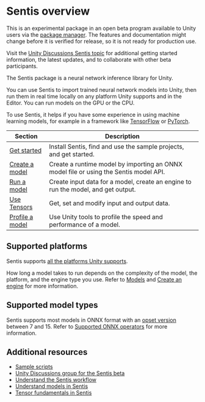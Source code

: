 # Sentis overview

This is an experimental package in an open beta program available to Unity users via the [package manager](https://tinyurl.com/4eun48fb). The features and documentation might change before it is verified for release, so it is not ready for production use.

Visit the [Unity Discussions Sentis topic](https://discussions.unity.com/c/10) for additional getting started information, the latest updates, and to collaborate with other beta participants.

The Sentis package is a neural network inference library for Unity.

You can use Sentis to import trained neural network models into Unity, then run them in real time locally on any platform Unity supports and in the Editor. You can run models on the GPU or the CPU.

To use Sentis, it helps if you have some experience in using machine learning models, for example in a framework like [TensorFlow](https://www.tensorflow.org/) or [PyTorch](https://pytorch.org/).

|Section|Description|
|-|-|
|[Get started](get-started.md)|Install Sentis, find and use the sample projects, and get started.|
|[Create a model](create-a-model.md)|Create a runtime model by importing an ONNX model file or using the Sentis model API.|
|[Run a model](run-an-imported-model.md)|Create input data for a model, create an engine to run the model, and get output.|
|[Use Tensors](use-tensors.md)|Get, set and modify input and output data.|
|[Profile a model](profile-a-model.md)|Use Unity tools to profile the speed and performance of a model.|

## Supported platforms

Sentis supports [all the platforms Unity supports](https://docs.unity3d.com/Documentation/Manual/PlatformSpecific.html).

How long a model takes to run depends on the complexity of the model, the platform, and the engine type you use. Refer to [Models](models-concept.md) and [Create an engine](create-an-engine.md) for more information.

## Supported model types

Sentis supports most models in ONNX format with an [opset version](https://github.com/onnx/onnx/blob/main/docs/Versioning.md#released-versions) between 7 and 15. Refer to [Supported ONNX operators](supported-operators.md) for more information.

## Additional resources

- [Sample scripts](package-samples.md)
- [Unity Discussions group for the Sentis beta](https://discussions.unity.com/c/10)
- [Understand the Sentis workflow](understand-sentis-workflow.md)
- [Understand models in Sentis](models-concept.md)
- [Tensor fundamentals in Sentis](tensor-fundamentals.md)

